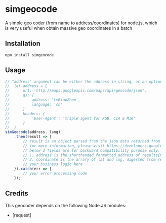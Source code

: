 simgeocode
==========

A simple geo coder (from name to address/coordinates) for node.js, which is very useful when obtain massive geo coordinates in a batch
## Installation

```
npm install simgeocode
```

## Usage
```javascript
// "address" argument can be either the address in string, or an options object (for advanced user only) for request, e.g.
//  let address = {
//      url: 'http://maps.googleapis.com/maps/api/geocode/json',
//      qs: {
//          address: 'LvBiaoZhen',
//          language: 'cn'
//      }
//      headers: {
//          'User-Agent': 'triple agent for KGB, CIA & MI6'
//      }
//  }
simGeocode(address, lang)
    .then(result => {
        // result is an object parsed from the json data returned from google map geocode/geodecode service
        // for more information, please visit https://developers.google.com/maps/documentation/geocoding/intro
        // below 2 fields are for backward compatibility purpose only, not recommended: 
        // 1. address is the shorthanded formatted_address of results[0]
        // 2. coordinate is the arrary of lat and lng, digested from results[0]
        // your business logic here
    }).catch(err => {
        // your error processing code
    });
```


Credits
---------------

This geocoder depends on the following Node.JS modules:
* [request]
